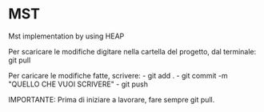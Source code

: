 # MST
Mst implementation by using HEAP 


Per scaricare le modifiche digitare nella cartella del progetto, dal terminale: git pull

Per caricare le modifiche fatte, scrivere: 
    - git add .
    - git commit -m "QUELLO CHE VUOI SCRIVERE"
    - git push


IMPORTANTE: Prima di iniziare a lavorare, fare sempre git pull.